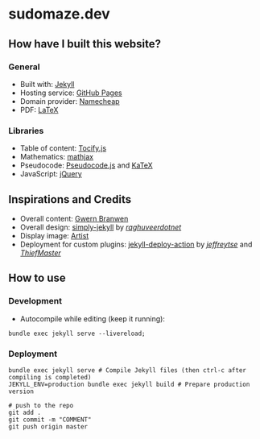 # sudomaze.dev

## How have I built this website?

### General

* Built with: [Jekyll](https://jekyllrb.com/)
* Hosting service: [GitHub Pages](https://pages.github.com/)
* Domain provider: [Namecheap](https://www.namecheap.com/)
* PDF: [LaTeX](https://en.wikibooks.org/wiki/LaTeX)

### Libraries

* Table of content: [Tocify.js](http://gregfranko.com/jquery.tocify.js/)
* Mathematics: [mathjax](https://www.mathjax.org/)
* Pseudocode: [Pseudocode.js](http://www.tatetian.io/pseudocode.js/) and [KaTeX](https://katex.org/)
* JavaScript: [jQuery](https://jquery.com/)

## Inspirations and Credits

* Overall content: [Gwern Branwen](https://www.gwern.net/index)
* Overall design: [simply-jekyll](https://github.com/raghuveerdotnet/simply-jekyll) by *[raghuveerdotnet](https://github.com/raghuveerdotnet)*
* Display image: [Artist](https://steamcommunity.com/id/r4tb0y)
* Deployment for custom plugins: [jekyll-deploy-action](https://github.com/jeffreytse/jekyll-deploy-action) by *[jeffreytse](https://github.com/jeffreytse)* and *[ThiefMaster](https://github.com/ThiefMaster)*


## How to use

### Development

* Autocompile while editing (keep it running):

```
bundle exec jekyll serve --livereload;
```

### Deployment

```
bundle exec jekyll serve # Compile Jekyll files (then ctrl-c after compiling is completed)
JEKYLL_ENV=production bundle exec jekyll build # Prepare production version

# push to the repo
git add .
git commit -m "COMMENT"
git push origin master
```